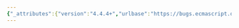 ```yaml
---
{"_attributes":{"version":"4.4.4+","urlbase":"https://bugs.ecmascript.org/","maintainer":"dherman@mozilla.com"},"bug":{"bug_id":648,"creation_ts":"2012-09-05 13:04:00 -0700","short_desc":"10.2.1.1.5 step 3 typo","delta_ts":"2015-10-03 14:55:08 -0700","product":"ECMA-262, Editions 5 and 5.1","component":"editorial issues","version":"Edition 5.1","rep_platform":"All","op_sys":"All","bug_status":"RESOLVED","resolution":"FIXED","priority":"Normal","bug_severity":"minor","everconfirmed":true,"reporter":{"uid":"bugs.ecmascript","name":"Michael Ficarra"},"assigned_to":{"uid":"allen","name":"Allen Wirfs-Brock"},"cc":["brterlso","jdmaillefer"],"long_desc":[{"commentid":1595,"comment_count":0,"who":{"uid":"bugs.ecmascript","name":"Michael Ficarra"},"bug_when":"2012-09-05 13:04:48 -0700","thetext":"Step 3 of 10.2.1.1.5 currently states \"If the binding for N in envRec is cannot be deleted, return false\", but should probably be \"If the binding for N in envRec cannot be deleted, return false\", deleting the unnecessary \"is\"."},{"commentid":3201,"comment_count":1,"who":"jdmaillefer","bug_when":"2013-02-22 22:16:27 -0800","thetext":"It seems that there was a piece of text around this, since the \"deletablilty\" is not defined.\nProbably that the sentence should be similar to: \"If the binding for N in envRec is an immutable binding, it cannot be deleted, return false\""},{"commentid":3202,"comment_count":2,"who":"jdmaillefer","bug_when":"2013-02-22 22:58:21 -0800","thetext":"Found the the definition of \"deletability\" in \"10.2.1.1.2 CreateMutableBinding\".\nIt could be good to add a note/reference to this definition."},{"commentid":14763,"comment_count":3,"who":{"uid":"brterlso","name":"Brian Terlson"},"bug_when":"2015-10-03 14:55:08 -0700","thetext":"Fixed in ES2015."}]}}
---
```

